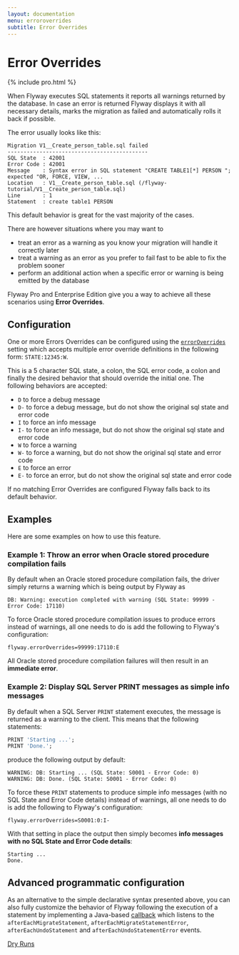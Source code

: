 ```yaml
---
layout: documentation
menu: erroroverrides
subtitle: Error Overrides
---
```

# Error Overrides
{% include pro.html %}

When Flyway executes SQL statements it reports all warnings returned by the database. In case an error is returned
Flyway displays it with all necessary details, marks the migration as failed and automatically rolls it back if possible.

The error usually looks like this:

```
Migration V1__Create_person_table.sql failed
--------------------------------------------
SQL State  : 42001
Error Code : 42001
Message    : Syntax error in SQL statement "CREATE TABLE1[*] PERSON "; expected "OR, FORCE, VIEW, ...
Location   : V1__Create_person_table.sql (/flyway-tutorial/V1__Create_person_table.sql)
Line       : 1
Statement  : create table1 PERSON
```

This default behavior is great for the vast majority of the cases.
 
There are however situations where you may want to
- treat an error as a warning as you know your migration will handle it correctly later
- treat a warning as an error as you prefer to fail fast to be able to fix the problem sooner
- perform an additional action when a specific error or warning is being emitted by the database

Flyway Pro and Enterprise Edition give you a way to achieve all these scenarios using **Error Overrides**.

## Configuration

One or more Errors Overrides can be configured using the [`errorOverrides`](/v6/documentation/commandline/migrate#errorOverrides)
setting which accepts multiple error override definitions in the following form: `STATE:12345:W`.
                             
This is a 5 character SQL state, a colon, the SQL error code, a colon and finally the desired
behavior that should override the initial one. The following behaviors are accepted:
- `D` to force a debug message
- `D-` to force a debug message, but do not show the original sql state and error code
- `I` to force an info message
- `I-` to force an info message, but do not show the original sql state and error code
- `W` to force a warning
- `W-` to force a warning, but do not show the original sql state and error code
- `E` to force an error
- `E-` to force an error, but do not show the original sql state and error code
              
If no matching Error Overrides are configured Flyway falls back to its default behavior.

## Examples

Here are some examples on how to use this feature.

### Example 1: Throw an error when Oracle stored procedure compilation fails

By default when an Oracle stored procedure compilation fails, the driver simply returns a warning which is being output
by Flyway as

```
DB: Warning: execution completed with warning (SQL State: 99999 - Error Code: 17110)
```

To force Oracle stored procedure compilation issues to produce
errors instead of warnings, all one needs to do is add the following to Flyway's configuration:
 
```properties
flyway.errorOverrides=99999:17110:E
```

All Oracle stored procedure compilation failures will then result in an **immediate error**.

### Example 2: Display SQL Server PRINT messages as simple info messages

By default when a SQL Server `PRINT` statement executes, the message is returned as a warning to the client. This
means that the following statements:

```sql
PRINT 'Starting ...';
PRINT 'Done.';
```

produce the following output by default:

```
WARNING: DB: Starting ... (SQL State: S0001 - Error Code: 0)
WARNING: DB: Done. (SQL State: S0001 - Error Code: 0)
```

To force these `PRINT` statements to produce simple info messages (with no SQL State and Error Code details) instead
of warnings, all one needs to do is add the following to Flyway's configuration:

```properties
flyway.errorOverrides=S0001:0:I-
```

With that setting in place the output then simply becomes **info messages with no SQL State and Error Code details**:

```
Starting ...
Done.
```

## Advanced programmatic configuration

As an alternative to the simple declarative syntax presented above, you can also fully customize the behavior of Flyway
following the execution of a statement by implementing a Java-based [callback](/v6/documentation/callbacks) which listens
to the `afterEachMigrateStatement`, `afterEachMigrateStatementError`, `afterEachUndoStatement` and
`afterEachUndoStatementError` events.

<p class="next-steps">
    <a class="btn btn-primary" href="/v6/documentation/dryruns">Dry Runs <i class="fa fa-arrow-right"></i></a>
</p>